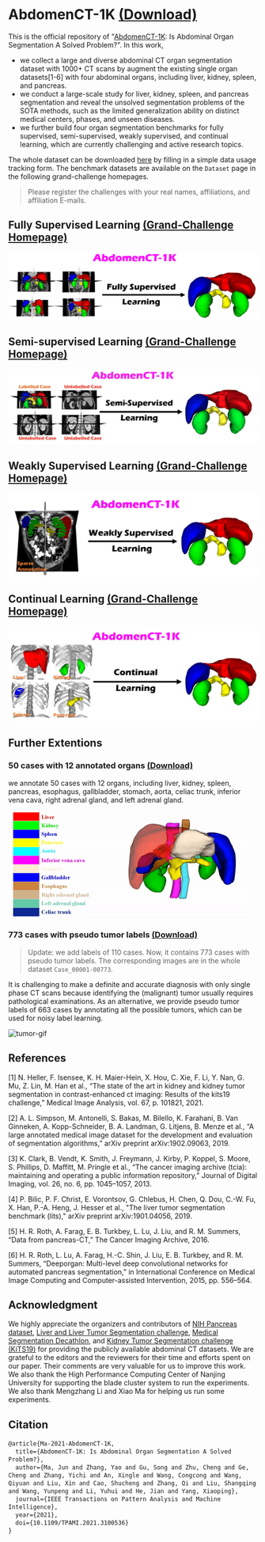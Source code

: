 # AbdomenCT-1K [(Download)](https://forms.gle/dcqxBt4TeG8uTGvt7)
This is the official repository of "[AbdomenCT-1K](https://ieeexplore.ieee.org/document/9497733): Is Abdominal Organ Segmentation A Solved Problem?". 
In this work,
- we collect a large and diverse abdominal CT organ segmentation dataset with 1000+ CT scans by augment the existing single organ datasets[1-6] with four abdominal organs, including liver, kidney, spleen, and pancreas.
- we conduct a large-scale study for liver, kidney, spleen, and pancreas segmentation and reveal the unsolved segmentation problems of the SOTA methods, such as the
limited generalization ability on distinct medical centers, phases, and unseen diseases. 
- we further build four organ segmentation benchmarks for fully supervised, semi-supervised, weakly supervised, and continual learning, which are currently challenging and active research topics.

The whole dataset can be downloaded [here](https://forms.gle/XDrxSgoCXs3jzn8U7) by filling in a simple data usage tracking form. The benchmark datasets are available on the `Dataset` page in the following grand-challenge homepages. 

> Please register the challenges with your real names, affiliations, and affiliation E-mails.

## Fully Supervised Learning [(Grand-Challenge Homepage)](https://abdomenct-1k-fully-supervised-learning.grand-challenge.org/)

![fully-logo](https://github.com/JunMa11/AbdomenCT-1K/blob/main/1-FullySupervisedLearning/FullySupervised-GrandChallenge-Logo.PNG)

## Semi-supervised Learning [(Grand-Challenge Homepage)](https://abdomenct-1k-semi-supervised-learning.grand-challenge.org/)

![semi-logo](https://github.com/JunMa11/AbdomenCT-1K/blob/main/2-Semi-supervisedLearning/SemiSupervised-GrandChallenge-Logo.png)


## Weakly Supervised Learning [(Grand-Challenge Homepage)](https://abdomenct-1k-weaklysupervisedlearning.grand-challenge.org/)

![weak-logo](https://github.com/JunMa11/AbdomenCT-1K/blob/main/3-WeaklySupervisedLearning/WeaklySupervised-GrandChallenge-Logo.jpeg)


## Continual Learning [(Grand-Challenge Homepage)](https://abdomenct-1k-continual-learning.grand-challenge.org/)

![continual-logo](https://github.com/JunMa11/AbdomenCT-1K/blob/main/4-ContinualLearning/Continual-Learning-GrandChallenge-Logo.jpg)


## Further Extentions
### 50 cases with 12 annotated organs [(Download)](https://pan.baidu.com/s/1LIcLcLJLXRRaJR8FdtLWug?pwd=2021)
we annotate 50 cases with 12 organs, including liver, kidney, spleen, pancreas, esophagus, gallbladder, stomach, aorta, celiac trunk, inferior vena cava, right adrenal gland, and left adrenal gland.

![multi-organ-gif](https://github.com/JunMa11/AbdomenCT-1K/blob/main/1-FullySupervisedLearning/Multi-organ.gif)


### 773 cases with pseudo tumor labels [(Download)](https://pan.baidu.com/s/17FJfxAR6MVnYRiT-_dRNgA?pwd=2021)

> Update: we add labels of 110 cases. Now, it contains 773 cases with pseudo tumor labels. The corresponding images are in the whole dataset `Case_00001-00773`.

It is challenging to make a definite and accurate diagnosis with only single phase CT scans because identifying the (malignant) tumor usually requires pathological examinations. As an alternative, we provide pseudo tumor labels of 663 cases by annotating all the possible tumors, which can be used for noisy label learning.

![tumor-gif](https://github.com/JunMa11/AbdomenCT-1K/blob/main/1-FullySupervisedLearning/TumorDemo.gif)

## References

[1] N. Heller, F. Isensee, K. H. Maier-Hein, X. Hou, C. Xie, F. Li, Y. Nan, G. Mu, Z. Lin, M. Han et al., “The state of the art in kidney and kidney tumor segmentation in contrast-enhanced ct imaging: Results of the kits19 challenge,” Medical Image Analysis, vol. 67, p. 101821, 2021.

[2] A. L. Simpson, M. Antonelli, S. Bakas, M. Bilello, K. Farahani, B. Van Ginneken, A. Kopp-Schneider, B. A. Landman, G. Litjens, B. Menze et al., “A large annotated medical image dataset for the development and evaluation of segmentation algorithms,” arXiv preprint arXiv:1902.09063, 2019.

[3] K. Clark, B. Vendt, K. Smith, J. Freymann, J. Kirby, P. Koppel, S. Moore, S. Phillips, D. Maffitt, M. Pringle et al., “The cancer imaging archive (tcia): maintaining and operating a public information repository,” Journal of Digital Imaging, vol. 26, no. 6, pp. 1045–1057, 2013.

[4] P. Bilic, P. F. Christ, E. Vorontsov, G. Chlebus, H. Chen, Q. Dou, C.-W. Fu, X. Han, P.-A. Heng, J. Hesser et al., "The liver tumor segmentation benchmark (lits)," arXiv preprint arXiv:1901.04056, 2019. 

[5] H. R. Roth, A. Farag, E. B. Turkbey, L. Lu, J. Liu, and R. M. Summers, “Data from pancreas-CT,” The Cancer Imaging Archive, 2016.

[6] H. R. Roth, L. Lu, A. Farag, H.-C. Shin, J. Liu, E. B. Turkbey, and R. M. Summers, “Deeporgan: Multi-level deep convolutional networks for automated pancreas segmentation,” in International Conference on Medical Image Computing and Computer-assisted Intervention, 2015, pp. 556–564.

## Acknowledgment
We highly appreciate the organizers and contributors of [NIH Pancreas dataset](https://wiki.cancerimagingarchive.net/display/Public/Pancreas-CT), [Liver and Liver Tumor Segmentation challenge](https://competitions.codalab.org/competitions/15595), [Medical Segmentation Decathlon](http://medicaldecathlon.com/), and [Kidney Tumor Segmentation challenge (KiTS19)](https://kits19.grand-challenge.org/) for providing the publicly available abdominal CT datasets. We are grateful to the editors and the reviewers for their time and efforts spent on our paper. Their comments are very valuable for us to improve this work. We also thank the High Performance Computing Center of Nanjing University for supporting the blade cluster system to run the experiments. We also thank Mengzhang Li and Xiao Ma for helping us run some experiments.


## Citation
```
@article{Ma-2021-AbdomenCT-1K,
  title={AbdomenCT-1K: Is Abdominal Organ Segmentation A Solved Problem?},
  author={Ma, Jun and Zhang, Yao and Gu, Song and Zhu, Cheng and Ge, Cheng and Zhang, Yichi and An, Xingle and Wang, Congcong and Wang, Qiyuan and Liu, Xin and Cao, Shucheng and Zhang, Qi and Liu, Shangqing and Wang, Yunpeng and Li, Yuhui and He, Jian and Yang, Xiaoping},
  journal={IEEE Transactions on Pattern Analysis and Machine Intelligence},
  year={2021},
  doi={10.1109/TPAMI.2021.3100536}
}

```
